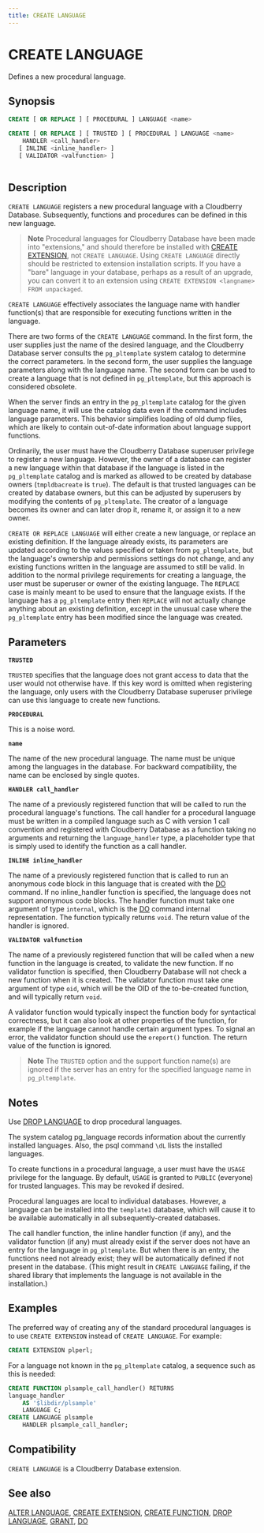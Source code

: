 ```yaml
---
title: CREATE LANGUAGE
---
```


# CREATE LANGUAGE

Defines a new procedural language.

## Synopsis

```sql
CREATE [ OR REPLACE ] [ PROCEDURAL ] LANGUAGE <name>

CREATE [ OR REPLACE ] [ TRUSTED ] [ PROCEDURAL ] LANGUAGE <name>
    HANDLER <call_handler>
   [ INLINE <inline_handler> ] 
   [ VALIDATOR <valfunction> ]
            
```

## Description

`CREATE LANGUAGE` registers a new procedural language with a Cloudberry Database. Subsequently, functions and procedures can be defined in this new language.

> **Note** Procedural languages for Cloudberry Database have been made into "extensions," and should therefore be installed with [CREATE EXTENSION](/docs/sql-stmts/sql-stmt-create-extension.md), not `CREATE LANGUAGE`. Using `CREATE LANGUAGE` directly should be restricted to extension installation scripts. If you have a "bare" language in your database, perhaps as a result of an upgrade, you can convert it to an extension using `CREATE EXTENSION <langname> FROM unpackaged`.

`CREATE LANGUAGE` effectively associates the language name with handler function(s) that are responsible for executing functions written in the language.

There are two forms of the `CREATE LANGUAGE` command. In the first form, the user supplies just the name of the desired language, and the Cloudberry Database server consults the `pg_pltemplate` system catalog to determine the correct parameters. In the second form, the user supplies the language parameters along with the language name. The second form can be used to create a language that is not defined in `pg_pltemplate`, but this approach is considered obsolete.

When the server finds an entry in the `pg_pltemplate` catalog for the given language name, it will use the catalog data even if the command includes language parameters. This behavior simplifies loading of old dump files, which are likely to contain out-of-date information about language support functions.

Ordinarily, the user must have the Cloudberry Database superuser privilege to register a new language. However, the owner of a database can register a new language within that database if the language is listed in the `pg_pltemplate` catalog and is marked as allowed to be created by database owners (`tmpldbacreate` is `true`). The default is that trusted languages can be created by database owners, but this can be adjusted by superusers by modifying the contents of `pg_pltemplate`. The creator of a language becomes its owner and can later drop it, rename it, or assign it to a new owner.

`CREATE OR REPLACE LANGUAGE` will either create a new language, or replace an existing definition. If the language already exists, its parameters are updated according to the values specified or taken from `pg_pltemplate`, but the language's ownership and permissions settings do not change, and any existing functions written in the language are assumed to still be valid. In addition to the normal privilege requirements for creating a language, the user must be superuser or owner of the existing language. The `REPLACE` case is mainly meant to be used to ensure that the language exists. If the language has a `pg_pltemplate` entry then `REPLACE` will not actually change anything about an existing definition, except in the unusual case where the `pg_pltemplate` entry has been modified since the language was created.


## Parameters

**`TRUSTED`**

`TRUSTED` specifies that the language does not grant access to data that the user would not otherwise have. If this key word is omitted when registering the language, only users with the Cloudberry Database superuser privilege can use this language to create new functions.

**`PROCEDURAL`**

This is a noise word.

**`name`**

The name of the new procedural language. The name must be unique among the languages in the database.
For backward compatibility, the name can be enclosed by single quotes.

**`HANDLER call_handler`**

The name of a previously registered function that will be called to run the procedural language's functions. The call handler for a procedural language must be written in a compiled language such as C with version 1 call convention and registered with Cloudberry Database as a function taking no arguments and returning the `language_handler` type, a placeholder type that is simply used to identify the function as a call handler.

**`INLINE inline_handler`**

The name of a previously registered function that is called to run an anonymous code block in this language that is created with the [DO](/docs/sql-stmts/sql-stmt-do.md) command. If no inline_handler function is specified, the language does not support anonymous code blocks. The handler function must take one argument of type `internal`, which is the [DO](/docs/sql-stmts/sql-stmt-do.md) command internal representation. The function typically returns `void`. The return value of the handler is ignored.

**`VALIDATOR valfunction`**

The name of a previously registered function that will be called when a new function in the language is created, to validate the new function. If no validator function is specified, then Cloudberry Database will not check a new function when it is created. The validator function must take one argument of type `oid`, which will be the OID of the to-be-created function, and will typically return `void`.

A validator function would typically inspect the function body for syntactical correctness, but it can also look at other properties of the function, for example if the language cannot handle certain argument types. To signal an error, the validator function should use the `ereport()` function. The return value of the function is ignored.

> **Note**  The `TRUSTED` option and the support function name(s) are ignored if the server has an entry for the specified language name in `pg_pltemplate`.

## Notes

Use [DROP LANGUAGE](/docs/sql-stmts/sql-stmt-drop-language.md) to drop procedural languages.

The system catalog pg_language records information about the currently installed languages. Also, the psql command `\dL` lists the installed languages.

To create functions in a procedural language, a user must have the `USAGE` privilege for the language. By default, `USAGE` is granted to `PUBLIC` (everyone) for trusted languages. This may be revoked if desired.

Procedural languages are local to individual databases. However, a language can be installed into the `template1` database, which will cause it to be available automatically in all subsequently-created databases.

The call handler function, the inline handler function (if any), and the validator function (if any) must already exist if the server does not have an entry for the language in `pg_pltemplate`. But when there is an entry, the functions need not already exist; they will be automatically defined if not present in the database. (This might result in `CREATE LANGUAGE` failing, if the shared library that implements the language is not available in the installation.)

## Examples

The preferred way of creating any of the standard procedural languages is to use `CREATE EXTENSION` instead of `CREATE LANGUAGE`. For example:

```sql
CREATE EXTENSION plperl;
```

For a language not known in the `pg_pltemplate` catalog, a sequence such as this is needed:

```sql
CREATE FUNCTION plsample_call_handler() RETURNS 
language_handler
    AS '$libdir/plsample'
    LANGUAGE C;
CREATE LANGUAGE plsample
    HANDLER plsample_call_handler;
```

## Compatibility

`CREATE LANGUAGE` is a Cloudberry Database extension.

## See also

[ALTER LANGUAGE](/docs/sql-stmts/sql-stmt-alter-language.md), [CREATE EXTENSION](/docs/sql-stmts/sql-stmt-create-extension.md), [CREATE FUNCTION](/docs/sql-stmts/sql-stmt-create-function.md), [DROP LANGUAGE](/docs/sql-stmts/sql-stmt-drop-language.md), [GRANT](/docs/sql-stmts/sql-stmt-grant.md), [DO](/docs/sql-stmts/sql-stmt-do.md)

